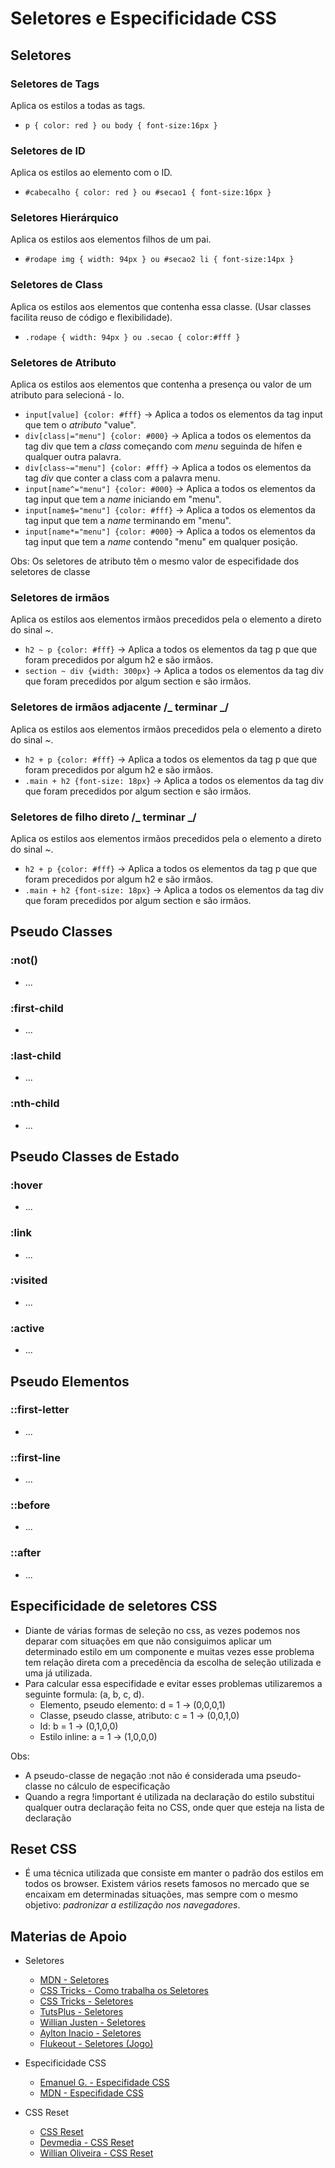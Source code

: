 # Seletores e Especificidade CSS

## Seletores

### Seletores de Tags

Aplica os estilos a todas as tags.

- `p { color: red } ou body { font-size:16px }`

### Seletores de ID

Aplica os estilos ao elemento com o ID.

- `#cabecalho { color: red } ou #secao1 { font-size:16px }`

### Seletores Hierárquico

Aplica os estilos aos elementos filhos de um pai.

- `#rodape img { width: 94px } ou #secao2 li { font-size:14px }`

### Seletores de Class

Aplica os estilos aos elementos que contenha essa classe. (Usar classes facilita reuso de código e flexibilidade).

- `.rodape { width: 94px } ou .secao { color:#fff }`

### Seletores de Atributo

Aplica os estilos aos elementos que contenha a presença ou valor de um atributo para selecioná - lo.

- `input[value] {color: #fff}` -> Aplica a todos os elementos da tag input que tem o _atributo_ "value".
- `div[class|="menu"] {color: #000}` -> Aplica a todos os elementos da tag div que tem a _class_ começando com _menu_ seguinda de hífen e qualquer outra palavra.
- `div[class~="menu"] {color: #fff}` -> Aplica a todos os elementos da tag _div_ que conter a class com a palavra menu.
- `input[name^="menu"] {color: #000}` -> Aplica a todos os elementos da tag input que tem a _name_ iniciando em "menu".
- `input[name$="menu"] {color: #fff}` -> Aplica a todos os elementos da tag input que tem a _name_ terminando em "menu".
- `input[name*="menu"] {color: #000}` -> Aplica a todos os elementos da tag input que tem a _name_ contendo "menu" em qualquer posição.

Obs: Os seletores de atributo têm o mesmo valor de especifidade dos seletores de classe

### Seletores de irmãos

Aplica os estilos aos elementos irmãos precedidos pela o elemento a direto do sinal _~_.

- `h2 ~ p {color: #fff}` -> Aplica a todos os elementos da tag p que que foram precedidos por algum h2 e são irmãos.
- `section ~ div {width: 300px}` -> Aplica a todos os elementos da tag div que foram precedidos por algum section e são irmãos.

### Seletores de irmãos adjacente /_ terminar _/

Aplica os estilos aos elementos irmãos precedidos pela o elemento a direto do sinal _~_.

- `h2 + p {color: #fff}` -> Aplica a todos os elementos da tag p que que foram precedidos por algum h2 e são irmãos.
- `.main + h2 {font-size: 18px}` -> Aplica a todos os elementos da tag div que foram precedidos por algum section e são irmãos.

### Seletores de filho direto /_ terminar _/

Aplica os estilos aos elementos irmãos precedidos pela o elemento a direto do sinal _~_.

- `h2 + p {color: #fff}` -> Aplica a todos os elementos da tag p que que foram precedidos por algum h2 e são irmãos.
- `.main + h2 {font-size: 18px}` -> Aplica a todos os elementos da tag div que foram precedidos por algum section e são irmãos.

## Pseudo Classes

### :not()

- ...

### :first-child

- ...

### :last-child

- ...

### :nth-child

- ...

## Pseudo Classes de Estado

### :hover

- ...

### :link

- ...

### :visited

- ...

### :active

- ...

## Pseudo Elementos

### ::first-letter

- ...

### ::first-line

- ...

### ::before

- ...

### ::after

- ...

## Especificidade de seletores CSS

- Diante de várias formas de seleção no css, as vezes podemos nos deparar com situações em que não consiguimos aplicar um determinado estilo em um componente e muitas vezes esse problema tem relação direta com a precedência da escolha de seleção utilizada e uma já utilizada.
- Para calcular essa especifidade e evitar esses problemas utilizaremos a seguinte formula: (a, b, c, d).
  - Elemento, pseudo elemento: d = 1 -> (0,0,0,1)
  - Classe, pseudo classe, atributo: c = 1 -> (0,0,1,0)
  - Id: b = 1 -> (0,1,0,0)
  - Estilo inline: a = 1 -> (1,0,0,0)

Obs:

- A pseudo-classe de negação :not não é considerada uma pseudo-classe no cálculo de especificação
- Quando a regra !important é utilizada na declaração do estilo substitui qualquer outra declaração feita no CSS, onde quer que esteja na lista de declaração

## Reset CSS

- É uma técnica utilizada que consiste em manter o padrão dos estilos em todos os browser. Existem vários resets famosos no mercado que se encaixam em determinadas situações, mas sempre com o mesmo objetivo: _padronizar a estilização nos navegadores_.

## Materias de Apoio

- Seletores

  - [MDN - Seletores](https://developer.mozilla.org/pt-BR/docs/Web/CSS/Getting_Started/Seletores)
  - [CSS Tricks - Como trabalha os Seletores](https://css-tricks.com/how-css-selectors-work/)
  - [CSS Tricks - Seletores](https://css-tricks.com/almanac/selectors/)
  - [TutsPlus - Seletores](https://code.tutsplus.com/pt/tutorials/the-30-css-selectors-you-must-memorize--net-16048)
  - [Willian Justen - Seletores](https://willianjusten.com.br/alguns-seletores-css-importantes-para-aprender/)
  - [Aylton Inacio - Seletores](https://ayltoninacio.com.br/blog/como-usar-os-seletores-css-um-guia-completo)
  - [Flukeout - Seletores (Jogo)](https://flukeout.github.io/)

- Especificidade CSS

  - [Emanuel G. - Especifidade CSS](https://medium.com/emanuelg-blog/entendendo-a-preced%C3%AAncia-de-estilo-em-css-especificidade-heran%C3%A7a-e-efeito-cascata-a437c4929173)
  - [MDN - Especifidade CSS](https://developer.mozilla.org/pt-BR/docs/Web/CSS/Specificity)

- CSS Reset

  - [CSS Reset](https://cssreset.com/)
  - [Devmedia - CSS Reset](https://www.devmedia.com.br/como-utilizar-a-tecnica-css-reset/26797)
  - [Willian Oliveira - CSS Reset](https://woliveiras.com.br/posts/css-reset-de-varias-maneiras/)
